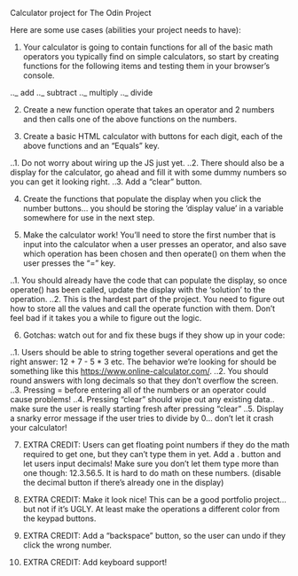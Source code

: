 Calculator project for The Odin Project

Here are some use cases (abilities your project needs to have):

1. Your calculator is going to contain functions for all of the basic math operators you typically find on simple calculators, so start by creating functions for the following items and testing them in your browser’s console.

.._ add
.._ subtract
.._ multiply
.._ divide

2. Create a new function operate that takes an operator and 2 numbers and then calls one of the above functions on the numbers.

3. Create a basic HTML calculator with buttons for each digit, each of the above functions and an “Equals” key.

..1. Do not worry about wiring up the JS just yet.
..2. There should also be a display for the calculator, go ahead and fill it with some dummy numbers so you can get it looking right.
..3. Add a “clear” button.

4. Create the functions that populate the display when you click the number buttons… you should be storing the ‘display value’ in a variable somewhere for use in the next step.

5. Make the calculator work! You’ll need to store the first number that is input into the calculator when a user presses an operator, and also save which operation has been chosen and then operate() on them when the user presses the “=” key.

..1. You should already have the code that can populate the display, so once operate() has been called, update the display with the ‘solution’ to the operation.
..2. This is the hardest part of the project. You need to figure out how to store all the values and call the operate function with them. Don’t feel bad if it takes you a while to figure out the logic.

6. Gotchas: watch out for and fix these bugs if they show up in your code:

..1. Users should be able to string together several operations and get the right answer: 12 + 7 - 5 \* 3 etc. The behavior we’re looking for should be something like this https://www.online-calculator.com/.
..2. You should round answers with long decimals so that they don’t overflow the screen.
..3. Pressing = before entering all of the numbers or an operator could cause problems!
..4. Pressing “clear” should wipe out any existing data.. make sure the user is really starting fresh after pressing “clear”
..5. Display a snarky error message if the user tries to divide by 0… don’t let it crash your calculator!

7. EXTRA CREDIT: Users can get floating point numbers if they do the math required to get one, but they can’t type them in yet. Add a . button and let users input decimals! Make sure you don’t let them type more than one though: 12.3.56.5. It is hard to do math on these numbers. (disable the decimal button if there’s already one in the display)

8. EXTRA CREDIT: Make it look nice! This can be a good portfolio project… but not if it’s UGLY. At least make the operations a different color from the keypad buttons.

9. EXTRA CREDIT: Add a “backspace” button, so the user can undo if they click the wrong number.

10. EXTRA CREDIT: Add keyboard support!
